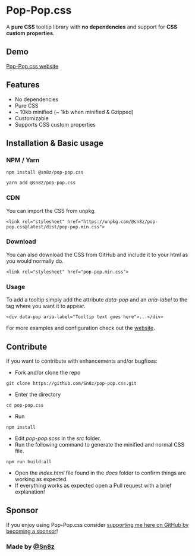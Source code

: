 # Pop-Pop.css
A __pure CSS__ tooltip library with __no dependencies__ and support for __CSS custom properties__.

## Demo

[Pop-Pop.css website](https://sn8z.github.io/pop-pop.css/)

## Features

* No dependencies
* Pure CSS
* ~ 10kb minified (~ 1kb when minified & Gzipped)
* Customizable
* Supports CSS custom properties

## Installation & Basic usage

### NPM / Yarn
```
npm install @sn8z/pop-pop.css
```
```
yarn add @sn8z/pop-pop.css
```
### CDN
You can import the CSS from unpkg.
```
<link rel="stylesheet" href="https://unpkg.com/@sn8z/pop-pop.css@latest/dist/pop-pop.min.css">
```
### Download
You can also download the CSS from GitHub and include it to your html as you would normally do.
```
<link rel="stylesheet" href="pop-pop.min.css">
```
### Usage
To add a tooltip simply add the attribute *data-pop* and an *aria-label* to the tag where you want it to appear.
```
<div data-pop aria-label="Tooltip text goes here">...</div>
```
For more examples and configuration check out the [website](https://sn8z.github.io/pop-pop.css/).
## Contribute
If you want to contribute with enhancements and/or bugfixes:
* Fork and/or clone the repo
```
git clone https://github.com/Sn8z/pop-pop.css.git
```
* Enter the directory
```
cd pop-pop.css
```
* Run
```
npm install
```
* Edit *pop-pop.scss* in the *src* folder.
* Run the following command to generate the minified and normal CSS file.
```
npm run build:all
```
* Open the *index.html* file found in the *docs* folder to confirm things are working as expected.
* If everything works as expected open a Pull request with a brief explanation!

## Sponsor

If you enjoy using Pop-Pop.css consider [supporting me here on GitHub by becoming a sponsor](https://github.com/sponsors/Sn8z)!

### Made by [@Sn8z](https://github.com/Sn8z)